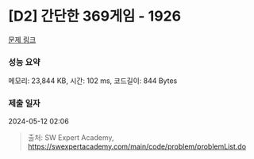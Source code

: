 # [D2] 간단한 369게임 - 1926 

[문제 링크](https://swexpertacademy.com/main/code/problem/problemDetail.do?contestProbId=AV5PTeo6AHUDFAUq) 

### 성능 요약

메모리: 23,844 KB, 시간: 102 ms, 코드길이: 844 Bytes

### 제출 일자

2024-05-12 02:06



> 출처: SW Expert Academy, https://swexpertacademy.com/main/code/problem/problemList.do